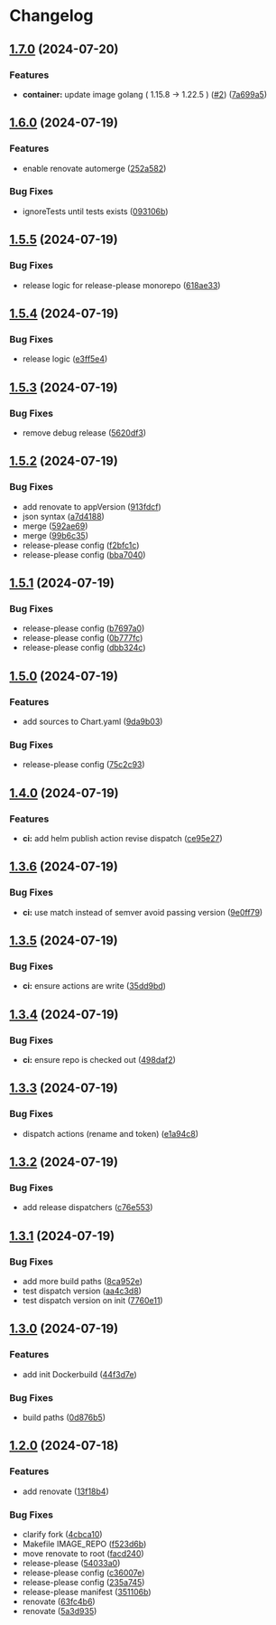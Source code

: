 # Changelog

## [1.7.0](https://github.com/anthr76/k8s-pod-mutator-webhook/compare/k8s-pod-mutator-webhook-v1.6.0...k8s-pod-mutator-webhook-v1.7.0) (2024-07-20)


### Features

* **container:** update image golang ( 1.15.8 → 1.22.5 ) ([#2](https://github.com/anthr76/k8s-pod-mutator-webhook/issues/2)) ([7a699a5](https://github.com/anthr76/k8s-pod-mutator-webhook/commit/7a699a54eb75c17577ff80ec634160c71ba3effc))

## [1.6.0](https://github.com/anthr76/k8s-pod-mutator-webhook/compare/k8s-pod-mutator-webhook-v1.5.5...k8s-pod-mutator-webhook-v1.6.0) (2024-07-19)


### Features

* enable renovate automerge ([252a582](https://github.com/anthr76/k8s-pod-mutator-webhook/commit/252a58256ed6a9e9c08814a3ebffa22d2d631e18))


### Bug Fixes

* ignoreTests until tests exists ([093106b](https://github.com/anthr76/k8s-pod-mutator-webhook/commit/093106be9121c8008754f2a0d45e3c0c15eac828))

## [1.5.5](https://github.com/anthr76/k8s-pod-mutator-webhook/compare/k8s-pod-mutator-webhook-v1.5.4...k8s-pod-mutator-webhook-v1.5.5) (2024-07-19)


### Bug Fixes

* release logic for release-please monorepo ([618ae33](https://github.com/anthr76/k8s-pod-mutator-webhook/commit/618ae33463e7fd3457f60aeb2d54547d9ee39bac))

## [1.5.4](https://github.com/anthr76/k8s-pod-mutator-webhook/compare/k8s-pod-mutator-webhook-v1.5.3...k8s-pod-mutator-webhook-v1.5.4) (2024-07-19)


### Bug Fixes

* release logic ([e3ff5e4](https://github.com/anthr76/k8s-pod-mutator-webhook/commit/e3ff5e403a18d17523aba1b6c182743a6f32b137))

## [1.5.3](https://github.com/anthr76/k8s-pod-mutator-webhook/compare/k8s-pod-mutator-webhook-v1.5.2...k8s-pod-mutator-webhook-v1.5.3) (2024-07-19)


### Bug Fixes

* remove debug release ([5620df3](https://github.com/anthr76/k8s-pod-mutator-webhook/commit/5620df378081c7d4d825d5de78d29a88942210ca))

## [1.5.2](https://github.com/anthr76/k8s-pod-mutator-webhook/compare/k8s-pod-mutator-webhook-v1.5.1...k8s-pod-mutator-webhook-v1.5.2) (2024-07-19)


### Bug Fixes

* add renovate to appVersion ([913fdcf](https://github.com/anthr76/k8s-pod-mutator-webhook/commit/913fdcf23bedde6f0d678f733b11b9118992c73b))
* json syntax ([a7d4188](https://github.com/anthr76/k8s-pod-mutator-webhook/commit/a7d4188c5743043bea4599f4ab64a5e2798734e6))
* merge ([592ae69](https://github.com/anthr76/k8s-pod-mutator-webhook/commit/592ae6922472b940186f1f4f7ea4b1de5bf707f0))
* merge ([99b6c35](https://github.com/anthr76/k8s-pod-mutator-webhook/commit/99b6c355bed2a4e5ae97cfe8e3cb156bd2c93fd0))
* release-please config ([f2bfc1c](https://github.com/anthr76/k8s-pod-mutator-webhook/commit/f2bfc1c070ccf390de77555dd3c9c78a33edd6c7))
* release-please config ([bba7040](https://github.com/anthr76/k8s-pod-mutator-webhook/commit/bba7040131721d7603cdc9c28a1ccfd7f818f262))

## [1.5.1](https://github.com/anthr76/k8s-pod-mutator-webhook/compare/k8s-pod-mutator-webhook-v1.5.0...k8s-pod-mutator-webhook-v1.5.1) (2024-07-19)


### Bug Fixes

* release-please config ([b7697a0](https://github.com/anthr76/k8s-pod-mutator-webhook/commit/b7697a0f48d867329e6091c2c24237e5d73ba02c))
* release-please config ([0b777fc](https://github.com/anthr76/k8s-pod-mutator-webhook/commit/0b777fc6759f2a50f7416b8ad76bdf57dae5db3f))
* release-please config ([dbb324c](https://github.com/anthr76/k8s-pod-mutator-webhook/commit/dbb324cbfc4ab4d2c80fd34538f95c6fddfdf44e))

## [1.5.0](https://github.com/anthr76/k8s-pod-mutator-webhook/compare/k8s-pod-mutator-webhook-v1.4.0...k8s-pod-mutator-webhook-v1.5.0) (2024-07-19)


### Features

* add sources to Chart.yaml ([9da9b03](https://github.com/anthr76/k8s-pod-mutator-webhook/commit/9da9b03a1aaec01d771916ed2bdab0ce8aedc819))


### Bug Fixes

* release-please config ([75c2c93](https://github.com/anthr76/k8s-pod-mutator-webhook/commit/75c2c93abfed703857d96e3a2cab978cd84999d7))

## [1.4.0](https://github.com/anthr76/k8s-pod-mutator-webhook/compare/k8s-pod-mutator-webhook-v1.3.6...k8s-pod-mutator-webhook-v1.4.0) (2024-07-19)


### Features

* **ci:** add helm publish action revise dispatch ([ce95e27](https://github.com/anthr76/k8s-pod-mutator-webhook/commit/ce95e27272c27821fcdfce4b3bfe5624d924dcee))

## [1.3.6](https://github.com/anthr76/k8s-pod-mutator-webhook/compare/k8s-pod-mutator-webhook-v1.3.5...k8s-pod-mutator-webhook-v1.3.6) (2024-07-19)


### Bug Fixes

* **ci:** use match instead of semver avoid passing version ([9e0ff79](https://github.com/anthr76/k8s-pod-mutator-webhook/commit/9e0ff79d86b6e23975223e93c53d26b04e7be707))

## [1.3.5](https://github.com/anthr76/k8s-pod-mutator-webhook/compare/k8s-pod-mutator-webhook-v1.3.4...k8s-pod-mutator-webhook-v1.3.5) (2024-07-19)


### Bug Fixes

* **ci:** ensure actions are write ([35dd9bd](https://github.com/anthr76/k8s-pod-mutator-webhook/commit/35dd9bd89f2bb09a6198cb4c1881aaadcd3f676e))

## [1.3.4](https://github.com/anthr76/k8s-pod-mutator-webhook/compare/k8s-pod-mutator-webhook-v1.3.3...k8s-pod-mutator-webhook-v1.3.4) (2024-07-19)


### Bug Fixes

* **ci:** ensure repo is checked out ([498daf2](https://github.com/anthr76/k8s-pod-mutator-webhook/commit/498daf2eb2072ced2885f6de0637dda367b44884))

## [1.3.3](https://github.com/anthr76/k8s-pod-mutator-webhook/compare/k8s-pod-mutator-webhook-v1.3.2...k8s-pod-mutator-webhook-v1.3.3) (2024-07-19)


### Bug Fixes

* dispatch actions (rename and token) ([e1a94c8](https://github.com/anthr76/k8s-pod-mutator-webhook/commit/e1a94c89fccc925eeed82b88672e19831fefd993))

## [1.3.2](https://github.com/anthr76/k8s-pod-mutator-webhook/compare/k8s-pod-mutator-webhook-v1.3.1...k8s-pod-mutator-webhook-v1.3.2) (2024-07-19)


### Bug Fixes

* add release dispatchers ([c76e553](https://github.com/anthr76/k8s-pod-mutator-webhook/commit/c76e5537561544e52cc23afb3dc7d56079f7eb57))

## [1.3.1](https://github.com/anthr76/k8s-pod-mutator-webhook/compare/k8s-pod-mutator-webhook-v1.3.0...k8s-pod-mutator-webhook-v1.3.1) (2024-07-19)


### Bug Fixes

* add more build paths ([8ca952e](https://github.com/anthr76/k8s-pod-mutator-webhook/commit/8ca952ecaeed255be9ddb60ee60461c8f524c31e))
* test dispatch version ([aa4c3d8](https://github.com/anthr76/k8s-pod-mutator-webhook/commit/aa4c3d82f9fc1554157884c5d05a4424c39696ca))
* test dispatch version on init ([7760e11](https://github.com/anthr76/k8s-pod-mutator-webhook/commit/7760e11f31b8ec4ad4e6931ba8a4f558b6c86892))

## [1.3.0](https://github.com/anthr76/k8s-pod-mutator-webhook/compare/k8s-pod-mutator-webhook-v1.2.0...k8s-pod-mutator-webhook-v1.3.0) (2024-07-19)


### Features

* add init Dockerbuild ([44f3d7e](https://github.com/anthr76/k8s-pod-mutator-webhook/commit/44f3d7ec0056c01f3d57f3e610f8b0eadcc316d0))


### Bug Fixes

* build paths ([0d876b5](https://github.com/anthr76/k8s-pod-mutator-webhook/commit/0d876b50ef92e5eddfcd295bf89899b79afa92b8))

## [1.2.0](https://github.com/anthr76/k8s-pod-mutator-webhook/compare/k8s-pod-mutator-webhook-v1.1.1...k8s-pod-mutator-webhook-v1.2.0) (2024-07-18)


### Features

* add renovate ([13f18b4](https://github.com/anthr76/k8s-pod-mutator-webhook/commit/13f18b4103a4e9dfbd1f9f53d4b674d5313d39bd))


### Bug Fixes

* clarify fork ([4cbca10](https://github.com/anthr76/k8s-pod-mutator-webhook/commit/4cbca10d6abbd9b2115a7e26a73bec6edd145fc9))
* Makefile IMAGE_REPO ([f523d6b](https://github.com/anthr76/k8s-pod-mutator-webhook/commit/f523d6be22eb0ba9b2d2c4f26c701cb466cf8bb9))
* move renovate to root ([facd240](https://github.com/anthr76/k8s-pod-mutator-webhook/commit/facd2405410cf15d2a15e5069649d449ccfadbca))
* release-please ([54033a0](https://github.com/anthr76/k8s-pod-mutator-webhook/commit/54033a03015684545e06c29a2c8dfbed0a329c45))
* release-please config ([c36007e](https://github.com/anthr76/k8s-pod-mutator-webhook/commit/c36007efbbe0b66370938b9b35d74da02d2863fe))
* release-please config ([235a745](https://github.com/anthr76/k8s-pod-mutator-webhook/commit/235a74545c302b7a1ad300280160db54e675cb2f))
* release-please manifest ([351106b](https://github.com/anthr76/k8s-pod-mutator-webhook/commit/351106b25478e6dce91d8cb73c241d4236fa3f23))
* renovate ([63fc4b6](https://github.com/anthr76/k8s-pod-mutator-webhook/commit/63fc4b68271b19b26816131fc9017e5a2f3437ca))
* renovate ([5a3d935](https://github.com/anthr76/k8s-pod-mutator-webhook/commit/5a3d935d0bcb636ca2e84d7fcde75f455e809a61))

